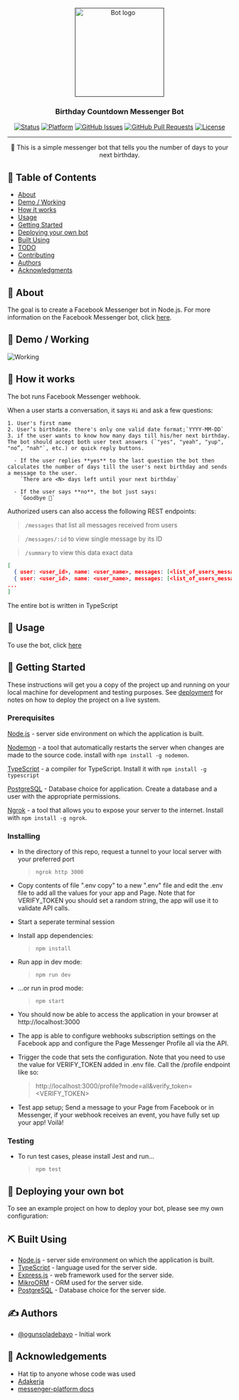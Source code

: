 <p align="center">
  <a href="" rel="noopener">
 <img width=200px height=200px src="https://i.imgur.com/FxL5qM0.jpg" alt="Bot logo"></a>
</p>

<h3 align="center">Birthday Countdown Messenger Bot</h3>

<div align="center">

[![Status](https://img.shields.io/badge/status-active-success.svg)]()
[![Platform](https://img.shields.io/badge/platform-messenger-blue.svg)](https://m.me/105582892057827)
[![GitHub Issues](https://img.shields.io/github/issues/ogunsoladebayo/birthdaymessengerbot.svg)](https://github.com/ogunsoladebayo/birthdaymessengerbot/issues)
[![GitHub Pull Requests](https://img.shields.io/github/issues-pr/ogunsoladebayo/birthdaymessengerbot.svg)](https://github.com/ogunsoladebayo/birthdaymessengerbot/pulls)
[![License](https://img.shields.io/badge/license-MIT-blue.svg)](/LICENSE)

</div>

---

<p align="center"> 🤖 This is a simple messenger bot that tells you the number of days to your next birthday.
    <br> 
</p>

## 📝 Table of Contents

-   [About](#about)
-   [Demo / Working](#demo)
-   [How it works](#working)
-   [Usage](#usage)
-   [Getting Started](#getting_started)
-   [Deploying your own bot](#deployment)
-   [Built Using](#built_using)
-   [TODO](../TODO.md)
-   [Contributing](../CONTRIBUTING.md)
-   [Authors](#authors)
-   [Acknowledgments](#acknowledgement)

## 🧐 About <a name = "about"></a>

The goal is to create a Facebook Messenger bot in Node.js.
For more information on the Facebook Messenger bot, click [here](https://developers.facebook.com/docs/messenger-platform/).

## 🎥 Demo / Working <a name = "demo"></a>

![Working](https://res.cloudinary.com/ogunsola-activator/video/upload/b_rgb:000000,c_fill,h_720,l_320px-A_black_image_xssylp,w_915,x_-360/v1645463439/Messenger_kevgwd.gif)

## 💭 How it works <a name = "working"></a>

The bot runs Facebook Messenger webhook.

When a user starts a conversation, it says `Hi` and ask a few questions:

    1. User's first name
    2. User’s birthdate. there's only one valid date format;`YYYY-MM-DD`
    3. if the user wants to know how many days till his/her next birthday. The bot should accept both user text answers (`"yes", "yeah", "yup", "no”, "nah"`, etc.) or quick reply buttons.

      - If the user replies **yes** to the last question the bot then calculates the number of days till the user's next birthday and sends a message to the user.
        `There are <N> days left until your next birthday`

      - If the user says **no**, the bot just says:
        `Goodbye 👋`

Authorized users can also access the following REST endpoints:

> `/messages` that list all messages received from users

> `/messages/:id` to view single message by its ID

> `/summary` to view this data exact data

```json
[
  { user: <user_id>, name: <user_name>, messages: [<list_of_users_messages>] }
  { user: <user_id>, name: <user_name>, messages: [<list_of_users_messages>] }
...
]
```

The entire bot is written in TypeScript

## 🎈 Usage <a name = "usage"></a>

To use the bot, click [here](https://m.me/105582892057827)

## 🏁 Getting Started <a name = "getting_started"></a>

These instructions will get you a copy of the project up and running on your local machine for development and testing purposes. See [deployment](#deployment) for notes on how to deploy the project on a live system.

### Prerequisites

[Node.js](https://nodejs.org/) - server side environment on which the application is built.

[Nodemon](https://nodemon.io/) - a tool that automatically restarts the server when changes are made to the source code. install with `npm install -g nodemon`.

[TypeScript](https://www.typescriptlang.org/download) - a compiler for TypeScript. Install it with `npm install -g typescript`

[PostgreSQL](https://www.postgresql.org/) - Database choice for application. Create a database and a user with the appropriate permissions.

[Ngrok](https://ngrok.com/) - a tool that allows you to expose your server to the internet. Install with `npm install -g ngrok`.

### Installing

-   In the directory of this repo, request a tunnel to your local server with your preferred port

    > `ngrok http 3000`

-   Copy contents of file ".env copy" to a new ".env" file and edit the .env file to add all the values for your app and Page. Note that for VERIFY_TOKEN you should set a random string, the app will use it to validate API calls.

-   Start a seperate terminal session
-   Install app dependencies:
    > `npm install`
-   Run app in dev mode:
    > `npm run dev`
-   ...or run in prod mode:

    > `npm start`

-   You should now be able to access the application in your browser at http://localhost:3000

-   The app is able to configure webhooks subscription settings on the Facebook app and configure the Page Messenger Profile all via the API.

-   Trigger the code that sets the configuration. Note that you need to use the value for VERIFY_TOKEN added in .env file. Call the /profile endpoint like so:

    > http://localhost:3000/profile?mode=all&verify_token=<VERIFY_TOKEN>

-   Test app setup;
    Send a message to your Page from Facebook or in Messenger, if your webhook receives an event, you have fully set up your app! Voilà!

### Testing

-   To run test cases, please install Jest and run...
    > `npm test`

## 🚀 Deploying your own bot <a name = "deployment"></a>

To see an example project on how to deploy your bot, please see my own configuration:

<!-- - **Heroku**: https://github.com/kylelobo/Reddit-Bot#deploying_the_bot -->

## ⛏️ Built Using <a name = "built_using"></a>

-   [Node.js](https://nodejs.org/) - server side environment on which the application is built.
-   [TypeScript](https://www.typescriptlang.org/) - language used for the server side.
-   [Express.js](https://expressjs.com/) - web framework used for the server side.
-   [MikroORM](https://mikro-orm.io/) - ORM used for the server side.
-   [PostgreSQL](https://www.postgresql.org/) - Database choice for the server side.

## ✍️ Authors <a name = "authors"></a>

-   [@ogunsoladebayo](https://github.com/ogunsoladebayo) - Initial work

## 🎉 Acknowledgements <a name = "acknowledgement"></a>

-   Hat tip to anyone whose code was used
-   [Adakerja](https://adakerja.com)
-   [messenger-platform docs](https://developers.facebook.com/docs/messenger-platform/)

